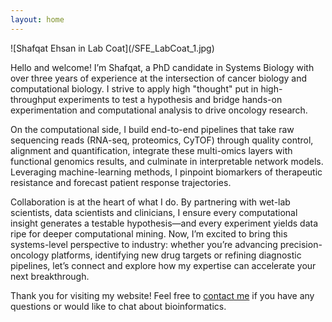 ```yaml
---
layout: home
---
```


<div class="profile-section">
  ![Shafqat Ehsan in Lab Coat](/SFE_LabCoat_1.jpg)
  <div class="intro-text">
    <p>Hello and welcome! I’m Shafqat, a PhD candidate in Systems Biology with over three years of experience at the intersection of cancer biology and computational biology. I strive to apply high "thought" put in high-throughput experiments to test a hypothesis and bridge hands-on experimentation and computational analysis to drive oncology research. 

On the computational side, I build end-to-end pipelines that take raw sequencing reads (RNA-seq, proteomics, CyTOF) through quality control, alignment and quantification, integrate these multi-omics layers with functional genomics results, and culminate in interpretable network models. Leveraging machine-learning methods, I pinpoint biomarkers of therapeutic resistance and forecast patient response trajectories. 

Collaboration is at the heart of what I do. By partnering with wet-lab scientists, data scientists and clinicians, I ensure every computational insight generates a testable hypothesis—and every experiment yields data ripe for deeper computational mining. Now, I’m excited to bring this systems-level perspective to industry: whether you’re advancing precision-oncology platforms, identifying new drug targets or refining diagnostic pipelines, let’s connect and explore how my expertise can accelerate your next breakthrough.</p>

    

Thank you for visiting my website! Feel free to [contact me](/contact) if you have any questions or would like to chat about bioinformatics.
